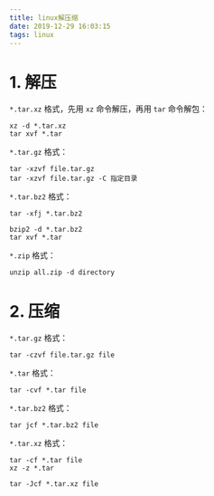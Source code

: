 ```yaml
---
title: linux解压缩
date: 2019-12-29 16:03:15
tags: linux
---
```


# 1. 解压

`*.tar.xz` 格式，先用 `xz` 命令解压，再用 `tar` 命令解包：

    xz -d *.tar.xz
    tar xvf *.tar

`*.tar.gz` 格式：

    tar -xzvf file.tar.gz
    tar -xzvf file.tar.gz -C 指定目录
    
<!-- more -->

`*.tar.bz2` 格式：

    tar -xfj *.tar.bz2

    bzip2 -d *.tar.bz2
    tar xvf *.tar

`*.zip` 格式：

    unzip all.zip -d directory

# 2. 压缩

`*.tar.gz` 格式：

    tar -czvf file.tar.gz file

`*.tar` 格式：

    tar -cvf *.tar file

`*.tar.bz2` 格式：

    tar jcf *.tar.bz2 file

`*.tar.xz` 格式：

    tar -cf *.tar file
    xz -z *.tar

    tar -Jcf *.tar.xz file
